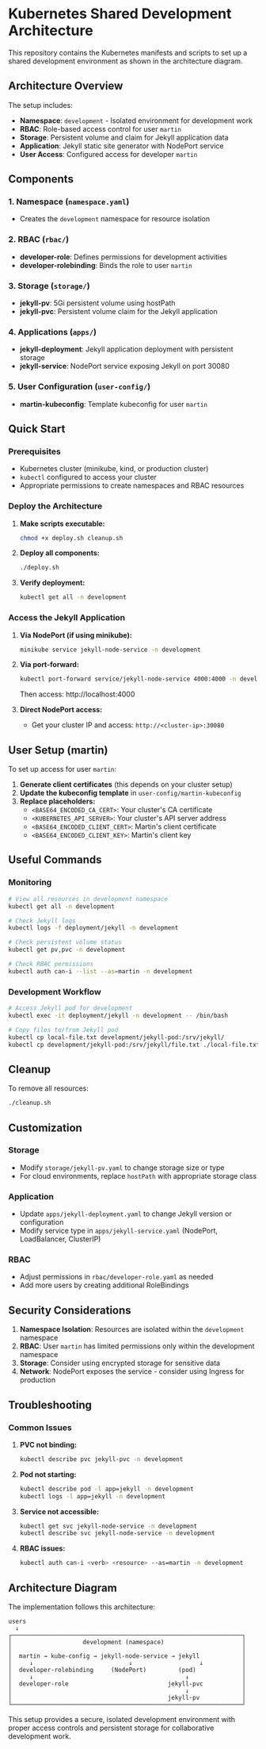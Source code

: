 # Kubernetes Shared Development Architecture

This repository contains the Kubernetes manifests and scripts to set up a shared development environment as shown in the architecture diagram.

## Architecture Overview

The setup includes:

- **Namespace**: `development` - Isolated environment for development work
- **RBAC**: Role-based access control for user `martin`
- **Storage**: Persistent volume and claim for Jekyll application data
- **Application**: Jekyll static site generator with NodePort service
- **User Access**: Configured access for developer `martin`

## Components

### 1. Namespace (`namespace.yaml`)
- Creates the `development` namespace for resource isolation

### 2. RBAC (`rbac/`)
- **developer-role**: Defines permissions for development activities
- **developer-rolebinding**: Binds the role to user `martin`

### 3. Storage (`storage/`)
- **jekyll-pv**: 5Gi persistent volume using hostPath
- **jekyll-pvc**: Persistent volume claim for the Jekyll application

### 4. Applications (`apps/`)
- **jekyll-deployment**: Jekyll application deployment with persistent storage
- **jekyll-service**: NodePort service exposing Jekyll on port 30080

### 5. User Configuration (`user-config/`)
- **martin-kubeconfig**: Template kubeconfig for user `martin`

## Quick Start

### Prerequisites
- Kubernetes cluster (minikube, kind, or production cluster)
- `kubectl` configured to access your cluster
- Appropriate permissions to create namespaces and RBAC resources

### Deploy the Architecture

1. **Make scripts executable:**
   ```bash
   chmod +x deploy.sh cleanup.sh
   ```

2. **Deploy all components:**
   ```bash
   ./deploy.sh
   ```

3. **Verify deployment:**
   ```bash
   kubectl get all -n development
   ```

### Access the Jekyll Application

1. **Via NodePort (if using minikube):**
   ```bash
   minikube service jekyll-node-service -n development
   ```

2. **Via port-forward:**
   ```bash
   kubectl port-forward service/jekyll-node-service 4000:4000 -n development
   ```
   Then access: http://localhost:4000

3. **Direct NodePort access:**
   - Get your cluster IP and access: `http://<cluster-ip>:30080`

## User Setup (martin)

To set up access for user `martin`:

1. **Generate client certificates** (this depends on your cluster setup)
2. **Update the kubeconfig template** in `user-config/martin-kubeconfig`
3. **Replace placeholders:**
   - `<BASE64_ENCODED_CA_CERT>`: Your cluster's CA certificate
   - `<KUBERNETES_API_SERVER>`: Your cluster's API server address
   - `<BASE64_ENCODED_CLIENT_CERT>`: Martin's client certificate
   - `<BASE64_ENCODED_CLIENT_KEY>`: Martin's client key

## Useful Commands

### Monitoring
```bash
# View all resources in development namespace
kubectl get all -n development

# Check Jekyll logs
kubectl logs -f deployment/jekyll -n development

# Check persistent volume status
kubectl get pv,pvc -n development

# Check RBAC permissions
kubectl auth can-i --list --as=martin -n development
```

### Development Workflow
```bash
# Access Jekyll pod for development
kubectl exec -it deployment/jekyll -n development -- /bin/bash

# Copy files to/from Jekyll pod
kubectl cp local-file.txt development/jekyll-pod:/srv/jekyll/
kubectl cp development/jekyll-pod:/srv/jekyll/file.txt ./local-file.txt
```

## Cleanup

To remove all resources:
```bash
./cleanup.sh
```

## Customization

### Storage
- Modify `storage/jekyll-pv.yaml` to change storage size or type
- For cloud environments, replace `hostPath` with appropriate storage class

### Application
- Update `apps/jekyll-deployment.yaml` to change Jekyll version or configuration
- Modify service type in `apps/jekyll-service.yaml` (NodePort, LoadBalancer, ClusterIP)

### RBAC
- Adjust permissions in `rbac/developer-role.yaml` as needed
- Add more users by creating additional RoleBindings

## Security Considerations

1. **Namespace Isolation**: Resources are isolated within the `development` namespace
2. **RBAC**: User `martin` has limited permissions only within the development namespace
3. **Storage**: Consider using encrypted storage for sensitive data
4. **Network**: NodePort exposes the service - consider using Ingress for production

## Troubleshooting

### Common Issues

1. **PVC not binding:**
   ```bash
   kubectl describe pvc jekyll-pvc -n development
   ```

2. **Pod not starting:**
   ```bash
   kubectl describe pod -l app=jekyll -n development
   kubectl logs -l app=jekyll -n development
   ```

3. **Service not accessible:**
   ```bash
   kubectl get svc jekyll-node-service -n development
   kubectl describe svc jekyll-node-service -n development
   ```

4. **RBAC issues:**
   ```bash
   kubectl auth can-i <verb> <resource> --as=martin -n development
   ```

## Architecture Diagram

The implementation follows this architecture:

```
users
  ↓
┌─────────────────────────────────────────────────────────────────┐
│                    development (namespace)                      │
│                                                                 │
│  martin → kube-config → jekyll-node-service → jekyll            │
│     ↓                           ↓                   ↓           │ 
│  developer-rolebinding     (NodePort)         (pod)             │
│     ↓                                           ↓               │
│  developer-role                            jekyll-pvc           │
│                                                 ↓               │
│                                            jekyll-pv            │
└─────────────────────────────────────────────────────────────────┘
```

This setup provides a secure, isolated development environment with proper access controls and persistent storage for collaborative development work. 